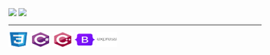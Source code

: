 <div>
  <img height="180cm" weight="45%" src="https://github-readme-stats.vercel.app/api?username=Vittor-Javidan&theme=blue-green&show_icons=true">
  <img height="180cm" weight="45%" src="https://github-readme-stats.vercel.app/api/top-langs/?username=Vittor-Javidan&theme=blue-green&layout=compact">
</div>
<hr>
<div>
  <img height="30" width="40" src="https://github.com/devicons/devicon/blob/master/icons/css3/css3-original.svg">
  <img height="30" width="40" src="https://github.com/devicons/devicon/blob/master/icons/csharp/csharp-original.svg">
  <img height="30" width="40" src="https://github.com/devicons/devicon/blob/master/icons/cplusplus/cplusplus-original.svg">
  <img height="30" width="40" src="https://github.com/devicons/devicon/blob/master/icons/bootstrap/bootstrap-original.svg">
  <img height="30" width="40" style:"border-radius: 50%; background-color: white;" src="https://github.com/devicons/devicon/blob/master/icons/express/express-original-wordmark.svg">
</div>
